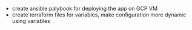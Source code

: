- create ansible palybook for deploying the app on GCP VM
- create terraform files for variables, make configuration more dynamic using variables